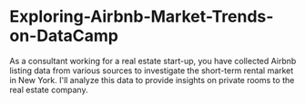 # Exploring-Airbnb-Market-Trends-on-DataCamp

As a consultant working for a real estate start-up, you have collected Airbnb listing data from various sources to investigate the short-term rental market in New York. 
I'll analyze this data to provide insights on private rooms to the real estate company.